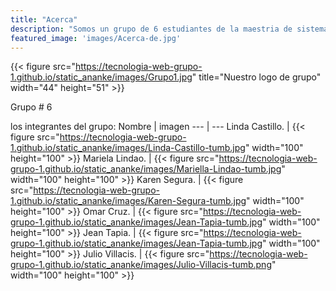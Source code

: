 ```yaml
---
title: "Acerca"
description: "Somos un grupo de 6 estudiantes de la maestria de sistemas de información gerencial y estamos probando hugo y el tema ANANKE."
featured_image: 'images/Acerca-de.jpg'
---
```

{{< figure src="https://tecnologia-web-grupo-1.github.io/static_ananke/images/Grupo1.jpg" title="Nuestro logo de grupo"  width="44" height="51" >}}

Grupo # 6

los integrantes del grupo:
 Nombre | imagen
 --- | ---
 Linda Castillo. | {{< figure src="https://tecnologia-web-grupo-1.github.io/static_ananke/images/Linda-Castillo-tumb.jpg" width="100" height="100" >}}
 Mariela Lindao. | {{< figure src="https://tecnologia-web-grupo-1.github.io/static_ananke/images/Mariella-Lindao-tumb.jpg" width="100" height="100" >}} 
 Karen Segura. | {{< figure src="https://tecnologia-web-grupo-1.github.io/static_ananke/images/Karen-Segura-tumb.jpg" width="100" height="100" >}}
 Omar Cruz. | {{< figure src="https://tecnologia-web-grupo-1.github.io/static_ananke/images/Jean-Tapia-tumb.jpg" width="100" height="100" >}}
 Jean Tapia. |  {{< figure src="https://tecnologia-web-grupo-1.github.io/static_ananke/images/Jean-Tapia-tumb.jpg" width="100" height="100" >}}
 Julio Villacis. |  {{< figure src="https://tecnologia-web-grupo-1.github.io/static_ananke/images/Julio-Villacis-tumb.png" width="100" height="100" >}}
